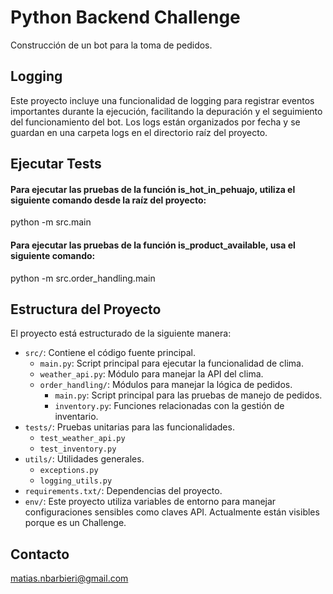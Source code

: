# Python Backend Challenge
Construcción de un bot para la toma de pedidos.

## Logging
Este proyecto incluye una funcionalidad de logging para registrar eventos importantes durante la ejecución, facilitando la depuración y el seguimiento del funcionamiento del bot. Los logs están organizados por fecha y se guardan en una carpeta logs en el directorio raíz del proyecto.


## Ejecutar Tests

#### Para ejecutar las pruebas de la función is_hot_in_pehuajo, utiliza el siguiente comando desde la raíz del proyecto:
python -m src.main

#### Para ejecutar las pruebas de la función is_product_available, usa el siguiente comando:
python -m src.order_handling.main

## Estructura del Proyecto
El proyecto está estructurado de la siguiente manera:

* `src/`: Contiene el código fuente principal.
  * `main.py`: Script principal para ejecutar la funcionalidad de clima.
  * `weather_api.py`: Módulo para manejar la API del clima.
  * `order_handling/`: Módulos para manejar la lógica de pedidos.
    * `main.py`: Script principal para las pruebas de manejo de pedidos.
    * `inventory.py`: Funciones relacionadas con la gestión de inventario.
* `tests/`: Pruebas unitarias para las funcionalidades.
  * `test_weather_api.py`
  * `test_inventory.py`
* `utils/`: Utilidades generales.
  * `exceptions.py`
  * `logging_utils.py`
* `requirements.txt/`: Dependencias del proyecto.
* `env/`: Este proyecto utiliza variables de entorno para manejar configuraciones sensibles como claves API. Actualmente están visibles porque es un Challenge.



## Contacto
matias.nbarbieri@gmail.com

